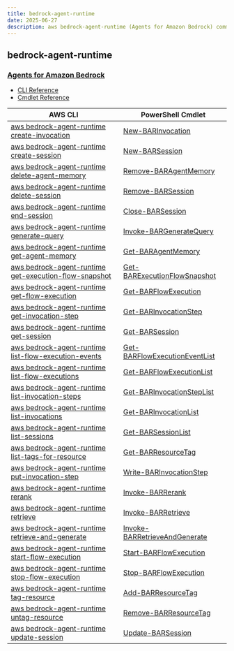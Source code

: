 ```yaml
---
title: bedrock-agent-runtime
date: 2025-06-27
description: aws bedrock-agent-runtime (Agents for Amazon Bedrock) command/cmdlet list.
---
```


## bedrock-agent-runtime

### [Agents for Amazon Bedrock](https://aws.amazon.com/bedrock/agents/)

* [CLI Reference](https://awscli.amazonaws.com/v2/documentation/api/latest/reference/bedrock-agent-runtime/index.html)
* [Cmdlet Reference](https://docs.aws.amazon.com/powershell/latest/reference/items/BedrockAgentRuntime_cmdlets.html)

|AWS CLI|PowerShell Cmdlet|
|----|----|
|[aws bedrock-agent-runtime create-invocation](https://awscli.amazonaws.com/v2/documentation/api/latest/reference/bedrock-agent-runtime/create-invocation.html)|[New-BARInvocation](https://docs.aws.amazon.com/powershell/latest/reference/items/New-BARInvocation.html)|
|[aws bedrock-agent-runtime create-session](https://awscli.amazonaws.com/v2/documentation/api/latest/reference/bedrock-agent-runtime/create-session.html)|[New-BARSession](https://docs.aws.amazon.com/powershell/latest/reference/items/New-BARSession.html)|
|[aws bedrock-agent-runtime delete-agent-memory](https://awscli.amazonaws.com/v2/documentation/api/latest/reference/bedrock-agent-runtime/delete-agent-memory.html)|[Remove-BARAgentMemory](https://docs.aws.amazon.com/powershell/latest/reference/items/Remove-BARAgentMemory.html)|
|[aws bedrock-agent-runtime delete-session](https://awscli.amazonaws.com/v2/documentation/api/latest/reference/bedrock-agent-runtime/delete-session.html)|[Remove-BARSession](https://docs.aws.amazon.com/powershell/latest/reference/items/Remove-BARSession.html)|
|[aws bedrock-agent-runtime end-session](https://awscli.amazonaws.com/v2/documentation/api/latest/reference/bedrock-agent-runtime/end-session.html)|[Close-BARSession](https://docs.aws.amazon.com/powershell/latest/reference/items/Close-BARSession.html)|
|[aws bedrock-agent-runtime generate-query](https://awscli.amazonaws.com/v2/documentation/api/latest/reference/bedrock-agent-runtime/generate-query.html)|[Invoke-BARGenerateQuery](https://docs.aws.amazon.com/powershell/latest/reference/items/Invoke-BARGenerateQuery.html)|
|[aws bedrock-agent-runtime get-agent-memory](https://awscli.amazonaws.com/v2/documentation/api/latest/reference/bedrock-agent-runtime/get-agent-memory.html)|[Get-BARAgentMemory](https://docs.aws.amazon.com/powershell/latest/reference/items/Get-BARAgentMemory.html)|
|[aws bedrock-agent-runtime get-execution-flow-snapshot](https://awscli.amazonaws.com/v2/documentation/api/latest/reference/bedrock-agent-runtime/get-execution-flow-snapshot.html)|[Get-BARExecutionFlowSnapshot](https://docs.aws.amazon.com/powershell/latest/reference/items/Get-BARExecutionFlowSnapshot.html)|
|[aws bedrock-agent-runtime get-flow-execution](https://awscli.amazonaws.com/v2/documentation/api/latest/reference/bedrock-agent-runtime/get-flow-execution.html)|[Get-BARFlowExecution](https://docs.aws.amazon.com/powershell/latest/reference/items/Get-BARFlowExecution.html)|
|[aws bedrock-agent-runtime get-invocation-step](https://awscli.amazonaws.com/v2/documentation/api/latest/reference/bedrock-agent-runtime/get-invocation-step.html)|[Get-BARInvocationStep](https://docs.aws.amazon.com/powershell/latest/reference/items/Get-BARInvocationStep.html)|
|[aws bedrock-agent-runtime get-session](https://awscli.amazonaws.com/v2/documentation/api/latest/reference/bedrock-agent-runtime/get-session.html)|[Get-BARSession](https://docs.aws.amazon.com/powershell/latest/reference/items/Get-BARSession.html)|
|[aws bedrock-agent-runtime list-flow-execution-events](https://awscli.amazonaws.com/v2/documentation/api/latest/reference/bedrock-agent-runtime/list-flow-execution-events.html)|[Get-BARFlowExecutionEventList](https://docs.aws.amazon.com/powershell/latest/reference/items/Get-BARFlowExecutionEventList.html)|
|[aws bedrock-agent-runtime list-flow-executions](https://awscli.amazonaws.com/v2/documentation/api/latest/reference/bedrock-agent-runtime/list-flow-executions.html)|[Get-BARFlowExecutionList](https://docs.aws.amazon.com/powershell/latest/reference/items/Get-BARFlowExecutionList.html)|
|[aws bedrock-agent-runtime list-invocation-steps](https://awscli.amazonaws.com/v2/documentation/api/latest/reference/bedrock-agent-runtime/list-invocation-steps.html)|[Get-BARInvocationStepList](https://docs.aws.amazon.com/powershell/latest/reference/items/Get-BARInvocationStepList.html)|
|[aws bedrock-agent-runtime list-invocations](https://awscli.amazonaws.com/v2/documentation/api/latest/reference/bedrock-agent-runtime/list-invocations.html)|[Get-BARInvocationList](https://docs.aws.amazon.com/powershell/latest/reference/items/Get-BARInvocationList.html)|
|[aws bedrock-agent-runtime list-sessions](https://awscli.amazonaws.com/v2/documentation/api/latest/reference/bedrock-agent-runtime/list-sessions.html)|[Get-BARSessionList](https://docs.aws.amazon.com/powershell/latest/reference/items/Get-BARSessionList.html)|
|[aws bedrock-agent-runtime list-tags-for-resource](https://awscli.amazonaws.com/v2/documentation/api/latest/reference/bedrock-agent-runtime/list-tags-for-resource.html)|[Get-BARResourceTag](https://docs.aws.amazon.com/powershell/latest/reference/items/Get-BARResourceTag.html)|
|[aws bedrock-agent-runtime put-invocation-step](https://awscli.amazonaws.com/v2/documentation/api/latest/reference/bedrock-agent-runtime/put-invocation-step.html)|[Write-BARInvocationStep](https://docs.aws.amazon.com/powershell/latest/reference/items/Write-BARInvocationStep.html)|
|[aws bedrock-agent-runtime rerank](https://awscli.amazonaws.com/v2/documentation/api/latest/reference/bedrock-agent-runtime/rerank.html)|[Invoke-BARRerank](https://docs.aws.amazon.com/powershell/latest/reference/items/Invoke-BARRerank.html)|
|[aws bedrock-agent-runtime retrieve](https://awscli.amazonaws.com/v2/documentation/api/latest/reference/bedrock-agent-runtime/retrieve.html)|[Invoke-BARRetrieve](https://docs.aws.amazon.com/powershell/latest/reference/items/Invoke-BARRetrieve.html)|
|[aws bedrock-agent-runtime retrieve-and-generate](https://awscli.amazonaws.com/v2/documentation/api/latest/reference/bedrock-agent-runtime/retrieve-and-generate.html)|[Invoke-BARRetrieveAndGenerate](https://docs.aws.amazon.com/powershell/latest/reference/items/Invoke-BARRetrieveAndGenerate.html)|
|[aws bedrock-agent-runtime start-flow-execution](https://awscli.amazonaws.com/v2/documentation/api/latest/reference/bedrock-agent-runtime/start-flow-execution.html)|[Start-BARFlowExecution](https://docs.aws.amazon.com/powershell/latest/reference/items/Start-BARFlowExecution.html)|
|[aws bedrock-agent-runtime stop-flow-execution](https://awscli.amazonaws.com/v2/documentation/api/latest/reference/bedrock-agent-runtime/stop-flow-execution.html)|[Stop-BARFlowExecution](https://docs.aws.amazon.com/powershell/latest/reference/items/Stop-BARFlowExecution.html)|
|[aws bedrock-agent-runtime tag-resource](https://awscli.amazonaws.com/v2/documentation/api/latest/reference/bedrock-agent-runtime/tag-resource.html)|[Add-BARResourceTag](https://docs.aws.amazon.com/powershell/latest/reference/items/Add-BARResourceTag.html)|
|[aws bedrock-agent-runtime untag-resource](https://awscli.amazonaws.com/v2/documentation/api/latest/reference/bedrock-agent-runtime/untag-resource.html)|[Remove-BARResourceTag](https://docs.aws.amazon.com/powershell/latest/reference/items/Remove-BARResourceTag.html)|
|[aws bedrock-agent-runtime update-session](https://awscli.amazonaws.com/v2/documentation/api/latest/reference/bedrock-agent-runtime/update-session.html)|[Update-BARSession](https://docs.aws.amazon.com/powershell/latest/reference/items/Update-BARSession.html)|

